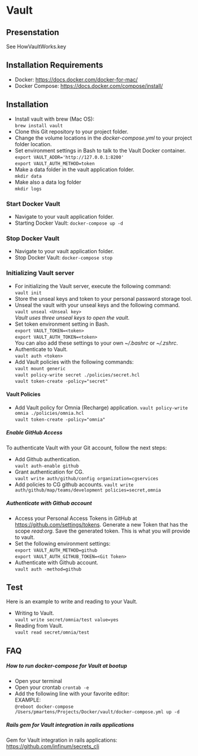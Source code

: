 # Vault

## Presenstation
See HowVaultWorks.key

## Installation Requirements
- Docker: https://docs.docker.com/docker-for-mac/
- Docker Compose: https://docs.docker.com/compose/install/

## Installation
- Install vault with brew (Mac OS):<br>
`brew install vault`
- Clone this Git repository to your project folder.
- Change the volume locations in the _docker-compose.yml_ to your project folder location.
- Set environment settings in Bash to talk to the Vault Docker container.<br>
`export VAULT_ADDR='http://127.0.0.1:8200'`<br>
`export VAULT_AUTH_METHOD=token`<br>
- Make a data folder in the vault application folder.<br>
`mkdir data`
- Make also a data log folder<br>
`mkdir logs`

### Start Docker Vault
- Navigate to your vault application folder.
- Starting Docker Vault:
`docker-compose up -d`

### Stop Docker Vault
- Navigate to your vault application folder.
- Stop Docker Vault:
`docker-compose stop`

### Initializing Vault server
- For initializing the Vault server, execute the following command:<br>
`vault init`
- Store the unseal keys and token to your personal password storage tool.
- Unseal the vault with your unseal keys and the following command.<br>
`vault unseal <Unseal key>`<br>
 _Vault uses three unseal keys to open the vault._
- Set token environment setting in Bash.<br> 
`export VAULT_TOKEN=<token>`<br>
`export VAULT_AUTH_TOKEN=<token>`<br>
You can also add these settings to your own _~/.bashrc_ or _~/.zshrc_.
- Authenticate to Vault.<br>
`vault auth <token>`
- Add Vault policies with the following commands:<br>
`vault mount generic`<br>
`vault policy-write secret ./policies/secret.hcl`<br>
`vault token-create -policy="secret"`<br>

#### Vault Policies
- Add Vault policy for Omnia (Recharge) application.
`vault policy-write omnia ./policies/omnia.hcl`<br>
`vault token-create -policy="omnia"`<br>

##### Enable GitHub Access
To authenticate Vault with your Git account, follow the next steps:
- Add Github authentication.<br>
`vault auth-enable github`
- Grant authentication for CG.<br>
`vault write auth/github/config organization=cgservices`
- Add policies to CG github accounts.
`vault write auth/github/map/teams/development policies=secret,omnia`

##### Authenticate with Github account
- Access your Personal Access Tokens in GitHub at https://github.com/settings/tokens. Generate a new Token that has the scope _read:org_. Save the generated token. This is what you will provide to vault.
- Set the following environment settings:<br>
`export VAULT_AUTH_METHOD=github`<br>
`export VAULT_AUTH_GITHUB_TOKEN=<Git Token>`
- Authenticate with Github account.<br>
`vault auth -method=github`

## Test
Here is an example to write and reading to your Vault.
- Writing to Vault.<br>
`vault write secret/omnia/test value=yes`
- Reading from Vault.<br>
`vault read secret/omnia/test`

## FAQ

##### How to run docker-compose for Vault at bootup
- Open your terminal
- Open your crontab
`crontab -e`
- Add the following line with your favorite editor:<br>
EXAMPLE:<br>
`@reboot docker-compose /Users/pmartens/Projects/Docker/vault/docker-compose.yml up -d`

##### Rails gem for Vault integration in rails applications
 Gem for Vault integration in rails applications:
 https://github.com/infinum/secrets_cli
